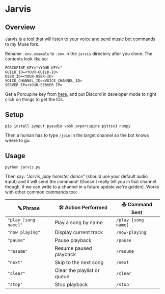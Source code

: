 # Jarvis

## Overview
Jarvis is a tool that will listen to your voice and send music bot commands to my Muse fork.

Rename `.env.example` to `.env` in the `jarvis` directory after you clone. The contents look like so:

```
PORCUPINE_KEY="<YOUR-KEY>"
GUILD_ID=<YOUR-GUILD-ID>
USER_ID=<YOUR-USER-ID>
VOICE_CHANNEL_ID=<VOICE_CHANNEL_ID>
SERVER_IP=<YOUR-SERVER-IP>
```

Get a Porcupine key from [here]([url](https://console.picovoice.ai/signup)), and put Discord in developer mode to right click on things to get the IDs.

## Setup
`pip install pynput pyaudio vosk pvporcupine pyttsx3 numpy`

Then a human has to type `/join` in the target channel so the bot knows where to go.

## Usage
`python jarvis.py`

Then say: _"Jarvis, play hamster dance"_ (should use your default audio input) and it will send the command! (Doesn't really tell you in that channel though, if we can write to a channel in a future update we're golden). Works with other common commands too:

| 🔤 Phrase              | 🛠️ Action Performed               | 📤 Command Sent                              |
| ---------------------- | ---------------------------------- | --------------------------------------------- |
| `"play [song name]"`   | Play a song by name                | `/play [song name]`                           |
| `"now playing"`        | Display current track              | `/now-playing`                                |
| `"pause"`              | Pause playback                     | `/pause`                                      |
| `"resume"`             | Resume paused playback             | `/resume`                                     |
| `"next"`               | Skip to the next song              | `/next`                                       |
| `"clear"`              | Clear the playlist or queue        | `/clear`                                      |
| `"stop"`               | Stop playback                      | `/stop`                                       |
